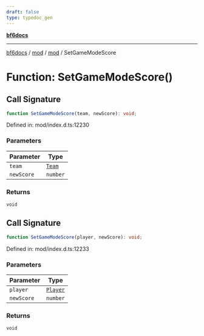 ```yaml
---
draft: false
type: typedoc_gen
---
```


[**bf6docs**](../../../_index.md)

***

[bf6docs](../../../_index.md) / [mod](../../_index.md) / [mod](../_index.md) / SetGameModeScore

# Function: SetGameModeScore()

## Call Signature

```ts
function SetGameModeScore(team, newScore): void;
```

Defined in: mod/index.d.ts:12230

### Parameters

| Parameter | Type |
| ------ | ------ |
| `team` | [`Team`](../Team/_index.md) |
| `newScore` | `number` |

### Returns

`void`

## Call Signature

```ts
function SetGameModeScore(player, newScore): void;
```

Defined in: mod/index.d.ts:12233

### Parameters

| Parameter | Type |
| ------ | ------ |
| `player` | [`Player`](../Player/_index.md) |
| `newScore` | `number` |

### Returns

`void`
